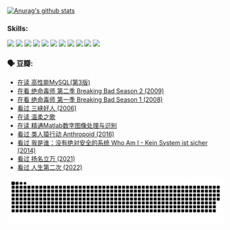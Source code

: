 
[![Anurag's github stats](https://github-readme-stats.vercel.app/api?username=w940853815)](https://github.com/anuraghazra/github-readme-stats)

### Skills:

<code><img height="32" src="https://cdn.jsdelivr.net/npm/simple-icons@v5/icons/python.svg"></code>
<code><img height="32" src="https://cdn.jsdelivr.net/npm/simple-icons@v5/icons/javascript.svg"></code>
<code><img height="32" src="https://cdn.jsdelivr.net/npm/simple-icons@v5/icons/django.svg"></code>
<code><img height="32" src="https://cdn.jsdelivr.net/npm/simple-icons@v5/icons/flask.svg"></code>
<code><img height="32" src="https://cdn.jsdelivr.net/npm/simple-icons@v5/icons/vuetify.svg"></code>
<code><img height="32" src="https://cdn.jsdelivr.net/npm/simple-icons@v5/icons/git.svg"></code>
<code><img height="32" src="https://cdn.jsdelivr.net/npm/simple-icons@v5/icons/docker.svg"></code>
<code><img height="32" src="https://cdn.jsdelivr.net/npm/simple-icons@v5/icons/postgresql.svg"></code>
<code><img height="32" src="https://cdn.jsdelivr.net/npm/simple-icons@v5/icons/elasticsearch.svg"></code>
<code><img height="32" src="https://cdn.jsdelivr.net/npm/simple-icons@v5/icons/macos.svg"></code>
<code><img height="32" src="https://cdn.jsdelivr.net/npm/simple-icons@v5/icons/linux.svg"></code>

### 🗣 豆瓣:

<!-- DOUBAN-ACTIVITIES:START -->
- [在读 高性能MySQL(第3版)](https://www.douban.com/people/136069238/status/3931525974/?_i=58547271)
- [在看 绝命毒师  第二季 Breaking Bad Season 2‎ (2009)](https://www.douban.com/people/136069238/status/3930633711/?_i=58547271)
- [在看 绝命毒师 第一季 Breaking Bad Season 1‎ (2008)](https://www.douban.com/people/136069238/status/3930633527/?_i=58547271)
- [看过 三峡好人‎ (2006)](https://www.douban.com/people/136069238/status/3930286271/?_i=58547271)
- [在读 温柔之歌](https://www.douban.com/people/136069238/status/3926809748/?_i=58547271)
- [在读 精通Matlab数字图像处理与识别](https://www.douban.com/people/136069238/status/3926295355/?_i=58547271)
- [看过 类人猿行动 Anthropoid‎ (2016)](https://www.douban.com/people/136069238/status/3923462011/?_i=58547271)
- [看过 我是谁：没有绝对安全的系统 Who Am I - Kein System ist sicher‎ (2014)](https://www.douban.com/people/136069238/status/3923354208/?_i=58547271)
- [看过 扬名立万‎ (2021)](https://www.douban.com/people/136069238/status/3922879395/?_i=58547271)
- [看过 人生第二次‎ (2022)](https://www.douban.com/people/136069238/status/3920843107/?_i=58547271)
<!-- DOUBAN-ACTIVITIES:END -->


![Snake animation](https://raw.githubusercontent.com/w940853815/w940853815/output/github-contribution-grid-snake.svg)

<!--
**w940853815/w940853815** is a ✨ _special_ ✨ repository because its `README.md` (this file) appears on your GitHub profile.

Here are some ideas to get you started:

- 🔭 I’m currently working on ...
- 🌱 I’m currently learning ...
- 👯 I’m looking to collaborate on ...
- 🤔 I’m looking for help with ...
- 💬 Ask me about ...
- 📫 How to reach me: ...
- 😄 Pronouns: ...
- ⚡ Fun fact: ...
-->
